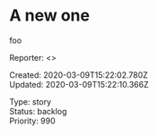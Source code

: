 # A new one

foo

Reporter:  <>  

Created: 2020-03-09T15:22:02.780Z  
Updated: 2020-03-09T15:22:10.366Z

Type: story  
Status: backlog  
Priority: 990
